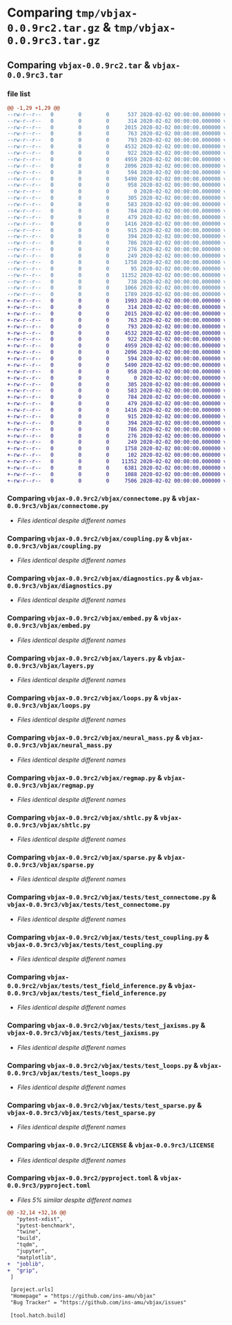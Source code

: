 # Comparing `tmp/vbjax-0.0.9rc2.tar.gz` & `tmp/vbjax-0.0.9rc3.tar.gz`

## Comparing `vbjax-0.0.9rc2.tar` & `vbjax-0.0.9rc3.tar`

### file list

```diff
@@ -1,29 +1,29 @@
--rw-r--r--   0        0        0      537 2020-02-02 00:00:00.000000 vbjax-0.0.9rc2/vbjax/__init__.py
--rw-r--r--   0        0        0      314 2020-02-02 00:00:00.000000 vbjax-0.0.9rc2/vbjax/_version.py
--rw-r--r--   0        0        0     2015 2020-02-02 00:00:00.000000 vbjax-0.0.9rc2/vbjax/connectome.py
--rw-r--r--   0        0        0      763 2020-02-02 00:00:00.000000 vbjax-0.0.9rc2/vbjax/coupling.py
--rw-r--r--   0        0        0      793 2020-02-02 00:00:00.000000 vbjax-0.0.9rc2/vbjax/diagnostics.py
--rw-r--r--   0        0        0     4532 2020-02-02 00:00:00.000000 vbjax-0.0.9rc2/vbjax/embed.py
--rw-r--r--   0        0        0      922 2020-02-02 00:00:00.000000 vbjax-0.0.9rc2/vbjax/layers.py
--rw-r--r--   0        0        0     4959 2020-02-02 00:00:00.000000 vbjax-0.0.9rc2/vbjax/loops.py
--rw-r--r--   0        0        0     2096 2020-02-02 00:00:00.000000 vbjax-0.0.9rc2/vbjax/neural_mass.py
--rw-r--r--   0        0        0      594 2020-02-02 00:00:00.000000 vbjax-0.0.9rc2/vbjax/regmap.py
--rw-r--r--   0        0        0     5490 2020-02-02 00:00:00.000000 vbjax-0.0.9rc2/vbjax/shtlc.py
--rw-r--r--   0        0        0      958 2020-02-02 00:00:00.000000 vbjax-0.0.9rc2/vbjax/sparse.py
--rw-r--r--   0        0        0        0 2020-02-02 00:00:00.000000 vbjax-0.0.9rc2/vbjax/tests/__init__.py
--rw-r--r--   0        0        0      305 2020-02-02 00:00:00.000000 vbjax-0.0.9rc2/vbjax/tests/__main__.py
--rw-r--r--   0        0        0      583 2020-02-02 00:00:00.000000 vbjax-0.0.9rc2/vbjax/tests/test_connectome.py
--rw-r--r--   0        0        0      784 2020-02-02 00:00:00.000000 vbjax-0.0.9rc2/vbjax/tests/test_coupling.py
--rw-r--r--   0        0        0      479 2020-02-02 00:00:00.000000 vbjax-0.0.9rc2/vbjax/tests/test_embed.py
--rw-r--r--   0        0        0     1416 2020-02-02 00:00:00.000000 vbjax-0.0.9rc2/vbjax/tests/test_field_inference.py
--rw-r--r--   0        0        0      915 2020-02-02 00:00:00.000000 vbjax-0.0.9rc2/vbjax/tests/test_jaxisms.py
--rw-r--r--   0        0        0      394 2020-02-02 00:00:00.000000 vbjax-0.0.9rc2/vbjax/tests/test_layers.py
--rw-r--r--   0        0        0      786 2020-02-02 00:00:00.000000 vbjax-0.0.9rc2/vbjax/tests/test_loops.py
--rw-r--r--   0        0        0      276 2020-02-02 00:00:00.000000 vbjax-0.0.9rc2/vbjax/tests/test_regmap.py
--rw-r--r--   0        0        0      249 2020-02-02 00:00:00.000000 vbjax-0.0.9rc2/vbjax/tests/test_shtlc.py
--rw-r--r--   0        0        0     1758 2020-02-02 00:00:00.000000 vbjax-0.0.9rc2/vbjax/tests/test_sparse.py
--rw-r--r--   0        0        0       95 2020-02-02 00:00:00.000000 vbjax-0.0.9rc2/.gitignore
--rw-r--r--   0        0        0    11352 2020-02-02 00:00:00.000000 vbjax-0.0.9rc2/LICENSE
--rw-r--r--   0        0        0      738 2020-02-02 00:00:00.000000 vbjax-0.0.9rc2/README.md
--rw-r--r--   0        0        0     1066 2020-02-02 00:00:00.000000 vbjax-0.0.9rc2/pyproject.toml
--rw-r--r--   0        0        0     1789 2020-02-02 00:00:00.000000 vbjax-0.0.9rc2/PKG-INFO
+-rw-r--r--   0        0        0     1993 2020-02-02 00:00:00.000000 vbjax-0.0.9rc3/vbjax/__init__.py
+-rw-r--r--   0        0        0      314 2020-02-02 00:00:00.000000 vbjax-0.0.9rc3/vbjax/_version.py
+-rw-r--r--   0        0        0     2015 2020-02-02 00:00:00.000000 vbjax-0.0.9rc3/vbjax/connectome.py
+-rw-r--r--   0        0        0      763 2020-02-02 00:00:00.000000 vbjax-0.0.9rc3/vbjax/coupling.py
+-rw-r--r--   0        0        0      793 2020-02-02 00:00:00.000000 vbjax-0.0.9rc3/vbjax/diagnostics.py
+-rw-r--r--   0        0        0     4532 2020-02-02 00:00:00.000000 vbjax-0.0.9rc3/vbjax/embed.py
+-rw-r--r--   0        0        0      922 2020-02-02 00:00:00.000000 vbjax-0.0.9rc3/vbjax/layers.py
+-rw-r--r--   0        0        0     4959 2020-02-02 00:00:00.000000 vbjax-0.0.9rc3/vbjax/loops.py
+-rw-r--r--   0        0        0     2096 2020-02-02 00:00:00.000000 vbjax-0.0.9rc3/vbjax/neural_mass.py
+-rw-r--r--   0        0        0      594 2020-02-02 00:00:00.000000 vbjax-0.0.9rc3/vbjax/regmap.py
+-rw-r--r--   0        0        0     5490 2020-02-02 00:00:00.000000 vbjax-0.0.9rc3/vbjax/shtlc.py
+-rw-r--r--   0        0        0      958 2020-02-02 00:00:00.000000 vbjax-0.0.9rc3/vbjax/sparse.py
+-rw-r--r--   0        0        0        0 2020-02-02 00:00:00.000000 vbjax-0.0.9rc3/vbjax/tests/__init__.py
+-rw-r--r--   0        0        0      305 2020-02-02 00:00:00.000000 vbjax-0.0.9rc3/vbjax/tests/__main__.py
+-rw-r--r--   0        0        0      583 2020-02-02 00:00:00.000000 vbjax-0.0.9rc3/vbjax/tests/test_connectome.py
+-rw-r--r--   0        0        0      784 2020-02-02 00:00:00.000000 vbjax-0.0.9rc3/vbjax/tests/test_coupling.py
+-rw-r--r--   0        0        0      479 2020-02-02 00:00:00.000000 vbjax-0.0.9rc3/vbjax/tests/test_embed.py
+-rw-r--r--   0        0        0     1416 2020-02-02 00:00:00.000000 vbjax-0.0.9rc3/vbjax/tests/test_field_inference.py
+-rw-r--r--   0        0        0      915 2020-02-02 00:00:00.000000 vbjax-0.0.9rc3/vbjax/tests/test_jaxisms.py
+-rw-r--r--   0        0        0      394 2020-02-02 00:00:00.000000 vbjax-0.0.9rc3/vbjax/tests/test_layers.py
+-rw-r--r--   0        0        0      786 2020-02-02 00:00:00.000000 vbjax-0.0.9rc3/vbjax/tests/test_loops.py
+-rw-r--r--   0        0        0      276 2020-02-02 00:00:00.000000 vbjax-0.0.9rc3/vbjax/tests/test_regmap.py
+-rw-r--r--   0        0        0      249 2020-02-02 00:00:00.000000 vbjax-0.0.9rc3/vbjax/tests/test_shtlc.py
+-rw-r--r--   0        0        0     1758 2020-02-02 00:00:00.000000 vbjax-0.0.9rc3/vbjax/tests/test_sparse.py
+-rw-r--r--   0        0        0      102 2020-02-02 00:00:00.000000 vbjax-0.0.9rc3/.gitignore
+-rw-r--r--   0        0        0    11352 2020-02-02 00:00:00.000000 vbjax-0.0.9rc3/LICENSE
+-rw-r--r--   0        0        0     6381 2020-02-02 00:00:00.000000 vbjax-0.0.9rc3/README.md
+-rw-r--r--   0        0        0     1088 2020-02-02 00:00:00.000000 vbjax-0.0.9rc3/pyproject.toml
+-rw-r--r--   0        0        0     7506 2020-02-02 00:00:00.000000 vbjax-0.0.9rc3/PKG-INFO
```

### Comparing `vbjax-0.0.9rc2/vbjax/connectome.py` & `vbjax-0.0.9rc3/vbjax/connectome.py`

 * *Files identical despite different names*

### Comparing `vbjax-0.0.9rc2/vbjax/coupling.py` & `vbjax-0.0.9rc3/vbjax/coupling.py`

 * *Files identical despite different names*

### Comparing `vbjax-0.0.9rc2/vbjax/diagnostics.py` & `vbjax-0.0.9rc3/vbjax/diagnostics.py`

 * *Files identical despite different names*

### Comparing `vbjax-0.0.9rc2/vbjax/embed.py` & `vbjax-0.0.9rc3/vbjax/embed.py`

 * *Files identical despite different names*

### Comparing `vbjax-0.0.9rc2/vbjax/layers.py` & `vbjax-0.0.9rc3/vbjax/layers.py`

 * *Files identical despite different names*

### Comparing `vbjax-0.0.9rc2/vbjax/loops.py` & `vbjax-0.0.9rc3/vbjax/loops.py`

 * *Files identical despite different names*

### Comparing `vbjax-0.0.9rc2/vbjax/neural_mass.py` & `vbjax-0.0.9rc3/vbjax/neural_mass.py`

 * *Files identical despite different names*

### Comparing `vbjax-0.0.9rc2/vbjax/regmap.py` & `vbjax-0.0.9rc3/vbjax/regmap.py`

 * *Files identical despite different names*

### Comparing `vbjax-0.0.9rc2/vbjax/shtlc.py` & `vbjax-0.0.9rc3/vbjax/shtlc.py`

 * *Files identical despite different names*

### Comparing `vbjax-0.0.9rc2/vbjax/sparse.py` & `vbjax-0.0.9rc3/vbjax/sparse.py`

 * *Files identical despite different names*

### Comparing `vbjax-0.0.9rc2/vbjax/tests/test_connectome.py` & `vbjax-0.0.9rc3/vbjax/tests/test_connectome.py`

 * *Files identical despite different names*

### Comparing `vbjax-0.0.9rc2/vbjax/tests/test_coupling.py` & `vbjax-0.0.9rc3/vbjax/tests/test_coupling.py`

 * *Files identical despite different names*

### Comparing `vbjax-0.0.9rc2/vbjax/tests/test_field_inference.py` & `vbjax-0.0.9rc3/vbjax/tests/test_field_inference.py`

 * *Files identical despite different names*

### Comparing `vbjax-0.0.9rc2/vbjax/tests/test_jaxisms.py` & `vbjax-0.0.9rc3/vbjax/tests/test_jaxisms.py`

 * *Files identical despite different names*

### Comparing `vbjax-0.0.9rc2/vbjax/tests/test_loops.py` & `vbjax-0.0.9rc3/vbjax/tests/test_loops.py`

 * *Files identical despite different names*

### Comparing `vbjax-0.0.9rc2/vbjax/tests/test_sparse.py` & `vbjax-0.0.9rc3/vbjax/tests/test_sparse.py`

 * *Files identical despite different names*

### Comparing `vbjax-0.0.9rc2/LICENSE` & `vbjax-0.0.9rc3/LICENSE`

 * *Files identical despite different names*

### Comparing `vbjax-0.0.9rc2/pyproject.toml` & `vbjax-0.0.9rc3/pyproject.toml`

 * *Files 5% similar despite different names*

```diff
@@ -32,14 +32,16 @@
   "pytest-xdist",
   "pytest-benchmark",
   "twine",
   "build",
   "tqdm",
   "jupyter",
   "matplotlib",
+  "joblib",
+  "grip",
 ]
 
 [project.urls]
 "Homepage" = "https://github.com/ins-amu/vbjax"
 "Bug Tracker" = "https://github.com/ins-amu/vbjax/issues"
 
 [tool.hatch.build]
```

